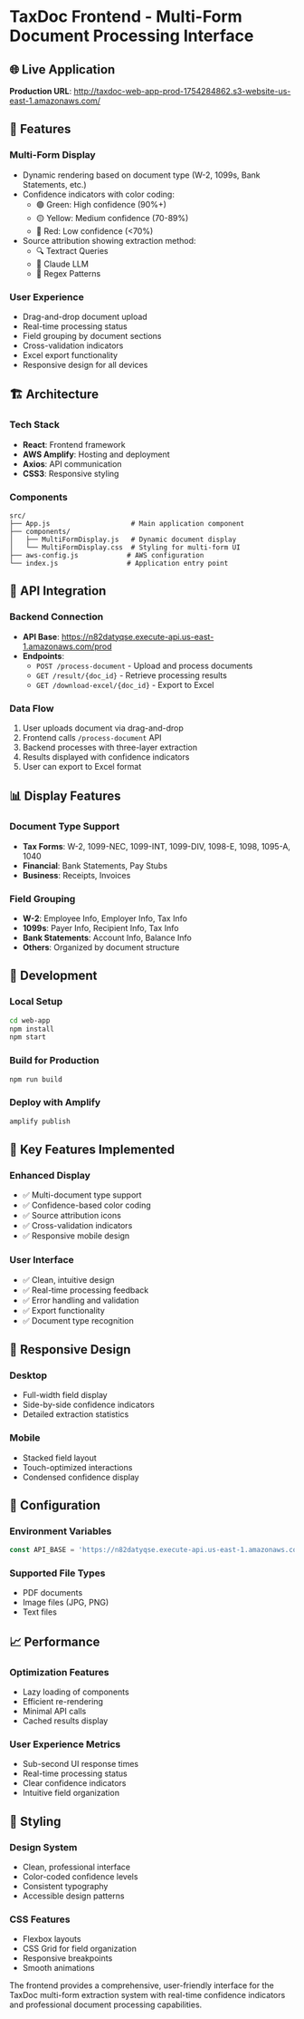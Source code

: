 # TaxDoc Frontend - Multi-Form Document Processing Interface

## 🌐 Live Application
**Production URL**: http://taxdoc-web-app-prod-1754284862.s3-website-us-east-1.amazonaws.com/

## 🎨 Features

### **Multi-Form Display**
- Dynamic rendering based on document type (W-2, 1099s, Bank Statements, etc.)
- Confidence indicators with color coding:
  - 🟢 Green: High confidence (90%+)
  - 🟡 Yellow: Medium confidence (70-89%)
  - 🔴 Red: Low confidence (<70%)
- Source attribution showing extraction method:
  - 🔍 Textract Queries
  - 🤖 Claude LLM
  - 📝 Regex Patterns

### **User Experience**
- Drag-and-drop document upload
- Real-time processing status
- Field grouping by document sections
- Cross-validation indicators
- Excel export functionality
- Responsive design for all devices

## 🏗️ Architecture

### **Tech Stack**
- **React**: Frontend framework
- **AWS Amplify**: Hosting and deployment
- **Axios**: API communication
- **CSS3**: Responsive styling

### **Components**
```
src/
├── App.js                    # Main application component
├── components/
│   ├── MultiFormDisplay.js   # Dynamic document display
│   └── MultiFormDisplay.css  # Styling for multi-form UI
├── aws-config.js            # AWS configuration
└── index.js                 # Application entry point
```

## 🔌 API Integration

### **Backend Connection**
- **API Base**: https://n82datyqse.execute-api.us-east-1.amazonaws.com/prod
- **Endpoints**:
  - `POST /process-document` - Upload and process documents
  - `GET /result/{doc_id}` - Retrieve processing results
  - `GET /download-excel/{doc_id}` - Export to Excel

### **Data Flow**
1. User uploads document via drag-and-drop
2. Frontend calls `/process-document` API
3. Backend processes with three-layer extraction
4. Results displayed with confidence indicators
5. User can export to Excel format

## 📊 Display Features

### **Document Type Support**
- **Tax Forms**: W-2, 1099-NEC, 1099-INT, 1099-DIV, 1098-E, 1098, 1095-A, 1040
- **Financial**: Bank Statements, Pay Stubs
- **Business**: Receipts, Invoices

### **Field Grouping**
- **W-2**: Employee Info, Employer Info, Tax Info
- **1099s**: Payer Info, Recipient Info, Tax Info
- **Bank Statements**: Account Info, Balance Info
- **Others**: Organized by document structure

## 🚀 Development

### **Local Setup**
```bash
cd web-app
npm install
npm start
```

### **Build for Production**
```bash
npm run build
```

### **Deploy with Amplify**
```bash
amplify publish
```

## 🎯 Key Features Implemented

### **Enhanced Display**
- ✅ Multi-document type support
- ✅ Confidence-based color coding
- ✅ Source attribution icons
- ✅ Cross-validation indicators
- ✅ Responsive mobile design

### **User Interface**
- ✅ Clean, intuitive design
- ✅ Real-time processing feedback
- ✅ Error handling and validation
- ✅ Export functionality
- ✅ Document type recognition

## 📱 Responsive Design

### **Desktop**
- Full-width field display
- Side-by-side confidence indicators
- Detailed extraction statistics

### **Mobile**
- Stacked field layout
- Touch-optimized interactions
- Condensed confidence display

## 🔧 Configuration

### **Environment Variables**
```javascript
const API_BASE = 'https://n82datyqse.execute-api.us-east-1.amazonaws.com/prod';
```

### **Supported File Types**
- PDF documents
- Image files (JPG, PNG)
- Text files

## 📈 Performance

### **Optimization Features**
- Lazy loading of components
- Efficient re-rendering
- Minimal API calls
- Cached results display

### **User Experience Metrics**
- Sub-second UI response times
- Real-time processing status
- Clear confidence indicators
- Intuitive field organization

## 🎨 Styling

### **Design System**
- Clean, professional interface
- Color-coded confidence levels
- Consistent typography
- Accessible design patterns

### **CSS Features**
- Flexbox layouts
- CSS Grid for field organization
- Responsive breakpoints
- Smooth animations

The frontend provides a comprehensive, user-friendly interface for the TaxDoc multi-form extraction system with real-time confidence indicators and professional document processing capabilities.